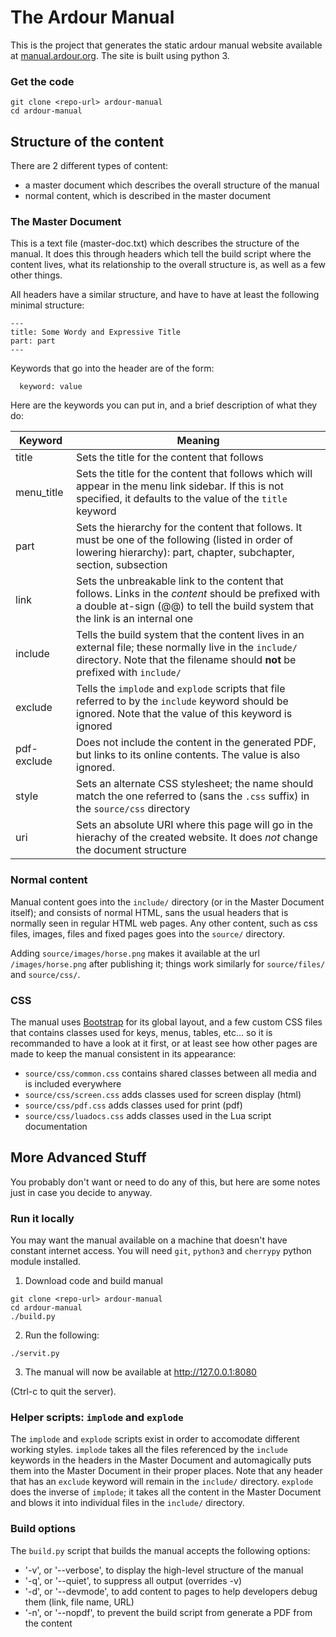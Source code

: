 
# The Ardour Manual

This is the project that generates the static ardour manual website available at
[manual.ardour.org](http://manual.ardour.org). The site is built using python 3.

### Get the code

    git clone <repo-url> ardour-manual
    cd ardour-manual

## Structure of the content

There are 2 different types of content:

- a master document which describes the overall structure of the manual
- normal content, which is described in the master document

### The Master Document

This is a text file (master-doc.txt) which describes the structure of the
manual. It does this through headers which tell the build script where the
content lives, what its relationship to the overall structure is, as well as a
few other things.

All headers have a similar structure, and have to have at least the following
minimal structure:

    ---
    title: Some Wordy and Expressive Title
    part: part
    ---

Keywords that go into the header are of the form:

	  keyword: value

Here are the keywords you can put in, and a brief description of what they do:


| Keyword | Meaning  |
| ------- | -------- |
| title   | Sets the title for the content that follows |
| menu_title | Sets the title for the content that follows which will appear in the menu link sidebar. If this is not specified, it defaults to the value of the `title` keyword |
| part    | Sets the hierarchy for the content that follows. It must be one of the following (listed in order of lowering hierarchy): part, chapter, subchapter, section, subsection  |
| link    | Sets the unbreakable link to the content that follows. Links in the *content* should be prefixed with a double at-sign (@@) to tell the build system that the link is an internal one |
| include | Tells the build system that the content lives in an external file; these normally live in the `include/` directory. Note that the filename should **not** be prefixed with `include/` |
| exclude | Tells the `implode` and `explode` scripts that file referred to by the `include` keyword should be ignored. Note that the value of this keyword is ignored |
| pdf-exclude | Does not include the content in the generated PDF, but links to its online contents. The value is also ignored. |
| style   | Sets an alternate CSS stylesheet; the name should match the one referred to (sans the `.css` suffix) in the `source/css` directory |
| uri     | Sets an absolute URI where this page will go in the hierachy of the created website. It does *not* change the document structure |

### Normal content

Manual content goes into the `include/` directory (or in the Master Document
itself); and consists of normal HTML, sans the usual headers that is normally
seen in regular HTML web pages. Any other content, such as css files, images,
files and fixed pages goes into the `source/` directory.

Adding `source/images/horse.png` makes it available at the url
`/images/horse.png` after publishing it; things work similarly for
`source/files/` and `source/css/`.

### CSS

The manual uses [Bootstrap](http://getbootstrap.com/) for its global layout, and
a few custom CSS files that contains classes used for keys, menus,
tables, etc... so it is recommanded to have a look at it first, or at least see
how other pages are made to keep the manual consistent in its appearance:

- `source/css/common.css` contains shared classes between all media and is included everywhere
- `source/css/screen.css` adds classes used for screen display (html)
- `source/css/pdf.css` adds classes used for print (pdf)
- `source/css/luadocs.css` adds classes used in the Lua script documentation

## More Advanced Stuff

You probably don't want or need to do any of this, but here are some
notes just in case you decide to anyway.

### Run it locally

You may want the manual available on a machine that doesn't have constant
internet access. You will need `git`, `python3` and `cherrypy` python module installed.

1. Download code and build manual

  ```
  git clone <repo-url> ardour-manual
  cd ardour-manual
  ./build.py
  ```

2. Run the following:
  ```
  ./servit.py
  ```

3. The manual will now be available at http://127.0.0.1:8080

  (Ctrl-c to quit the server).

### Helper scripts: `implode` and `explode`

The `implode` and `explode` scripts exist in order to accomodate different
working styles. `implode` takes all the files referenced by the `include`
keywords in the headers in the Master Document and automagically puts them into
the Master Document in their proper places. Note that any header that has an
`exclude` keyword will remain in the `include/` directory. `explode` does the
inverse of `implode`; it takes all the content in the Master Document and blows
it into individual files in the `include/` directory.

### Build options

The `build.py` script that builds the manual accepts the following options:
- '-v', or '--verbose', to display the high-level structure of the manual
- '-q', or '--quiet', to suppress all output (overrides -v)
- '-d', or '--devmode', to add content to pages to help developers debug them
(link, file name, URL)
- '-n', or '--nopdf', to prevent the build script from generate a PDF from the content
